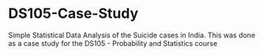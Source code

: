 # DS105-Case-Study

Simple Statistical Data Analysis of the Suicide cases in India.
This was done as a case study for the DS105 - Probability and Statistics course
